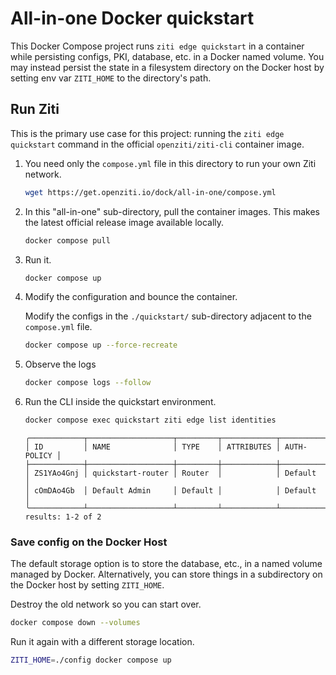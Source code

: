# All-in-one Docker quickstart

This Docker Compose project runs `ziti edge quickstart` in a container while persisting configs, PKI, database, etc. in
a Docker named volume. You may instead persist the state in a filesystem directory on the Docker host by setting env var
`ZITI_HOME` to the directory's path.

## Run Ziti

This is the primary use case for this project: running the `ziti edge quickstart` command in the official
`openziti/ziti-cli` container image.

1. You need only the `compose.yml` file in this directory to run your own Ziti network.

    ```bash
    wget https://get.openziti.io/dock/all-in-one/compose.yml
    ```

1. In this "all-in-one" sub-directory, pull the container images. This makes the latest official release image available
   locally.

    ```bash
    docker compose pull
    ```

2. Run it.

    ```bash
    docker compose up
    ```

3. Modify the configuration and bounce the container.

    Modify the configs in the `./quickstart/` sub-directory adjacent to the `compose.yml` file.

    ```bash
    docker compose up --force-recreate
    ```

4. Observe the logs

    ```bash
    docker compose logs --follow
    ```

5. Run the CLI inside the quickstart environment.

    ```bash
    docker compose exec quickstart ziti edge list identities
    ```

    ```buttonless title="Output"
    ╭────────────┬───────────────────┬─────────┬────────────┬─────────────╮
    │ ID         │ NAME              │ TYPE    │ ATTRIBUTES │ AUTH-POLICY │
    ├────────────┼───────────────────┼─────────┼────────────┼─────────────┤
    │ ZS1YAo4Gnj │ quickstart-router │ Router  │            │ Default     │
    │ cOmDAo4Gb  │ Default Admin     │ Default │            │ Default     │
    ╰────────────┴───────────────────┴─────────┴────────────┴─────────────╯
    results: 1-2 of 2
    ```

### Save config on the Docker Host

The default storage option is to store the database, etc., in a named volume managed by Docker. Alternatively, you can store things in a subdirectory on the Docker host by setting `ZITI_HOME`.

Destroy the old network so you can start over.

```bash
docker compose down --volumes
```

Run it again with a different storage location.

```bash
ZITI_HOME=./config docker compose up
```

